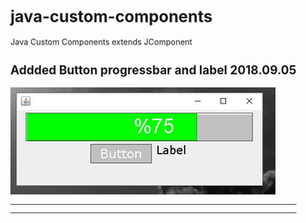 # java-custom-components
Java Custom Components extends JComponent 
 

## Addded Button progressbar and label 2018.09.05 
![](https://github.com/barismeral/java-custom-components/blob/master/ss.JPG?raw=true)
<hr>
<hr>
